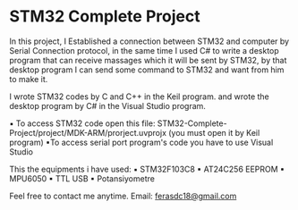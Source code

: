 # STM32 Complete Project


In this project, I Established a connection between STM32 and computer by Serial Connection protocol, in the same time I used  C# to write a desktop program that can receive massages which it will be sent by STM32, by that desktop program I can send some command to STM32 and want from him to make it.

I wrote STM32 codes by C and C++ in the Keil program. and wrote the desktop program by C# in the Visual Studio program.

▪ To access STM32 code open this file: STM32-Complete-Project/project/MDK-ARM/prorject.uvprojx  (you must open it by Keil program)
▪To access serial port program's code you have to use Visual Studio



This the equipments i have used: 
▪ STM32F103C8 
▪ AT24C256 EEPROM 
▪ MPU6050 
▪ TTL USB 
▪ Potansiyometre

Feel free to contact me anytime. 
Email: ferasdc18@gmail.com
